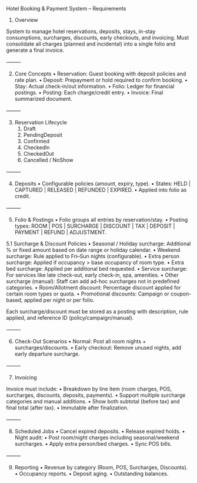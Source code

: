 Hotel Booking & Payment System – Requirements

1. Overview

System to manage hotel reservations, deposits, stays, in-stay consumptions, surcharges, discounts, early checkouts, and invoicing. Must consolidate all charges (planned and incidental) into a single folio and generate a final invoice.

⸻

2. Core Concepts
	•	Reservation: Guest booking with deposit policies and rate plan.
	•	Deposit: Prepayment or hold required to confirm booking.
	•	Stay: Actual check-in/out information.
	•	Folio: Ledger for financial postings.
	•	Posting: Each charge/credit entry.
	•	Invoice: Final summarized document.

⸻

3. Reservation Lifecycle
	1.	Draft
	2.	PendingDeposit
	3.	Confirmed
	4.	CheckedIn
	5.	CheckedOut
	6.	Cancelled / NoShow

⸻

4. Deposits
	•	Configurable policies (amount, expiry, type).
	•	States: HELD | CAPTURED | RELEASED | REFUNDED | EXPIRED.
	•	Applied into folio as credit.

⸻

5. Folio & Postings
	•	Folio groups all entries by reservation/stay.
	•	Posting types: ROOM | POS | SURCHARGE | DISCOUNT | TAX | DEPOSIT | PAYMENT | REFUND | ADJUSTMENT.

5.1 Surcharge & Discount Policies
	•	Seasonal / Holiday surcharge: Additional % or fixed amount based on date range or holiday calendar.
	•	Weekend surcharge: Rule applied to Fri–Sun nights (configurable).
	•	Extra person surcharge: Applied if occupancy > base occupancy of room type.
	•	Extra bed surcharge: Applied per additional bed requested.
	•	Service surcharge: For services like late check-out, early check-in, spa, amenities.
	•	Other surcharge (manual): Staff can add ad-hoc surcharges not in predefined categories.
	•	Room/Allotment discount: Percentage discount applied for certain room types or quota.
	•	Promotional discounts: Campaign or coupon-based, applied per night or per folio.

Each surcharge/discount must be stored as a posting with description, rule applied, and reference ID (policy/campaign/manual).

⸻

6. Check-Out Scenarios
	•	Normal: Post all room nights + surcharges/discounts.
	•	Early checkout: Remove unused nights, add early departure surcharge.

⸻

7. Invoicing

Invoice must include:
	•	Breakdown by line item (room charges, POS, surcharges, discounts, deposits, payments).
	•	Support multiple surcharge categories and manual additions.
	•	Show both subtotal (before tax) and final total (after tax).
	•	Immutable after finalization.

⸻

8. Scheduled Jobs
	•	Cancel expired deposits.
	•	Release expired holds.
	•	Night audit:
	•	Post room/night charges including seasonal/weekend surcharges.
	•	Apply extra person/bed charges.
	•	Sync POS bills.

⸻

9. Reporting
	•	Revenue by category (Room, POS, Surcharges, Discounts).
	•	Occupancy reports.
	•	Deposit aging.
	•	Outstanding balances.
